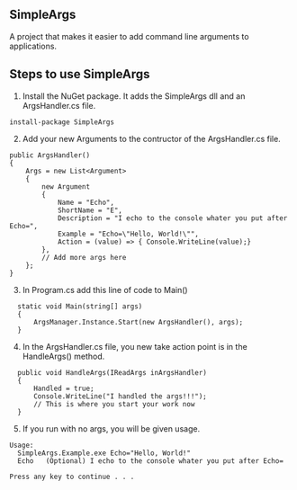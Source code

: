 ## SimpleArgs ##
A project that makes it easier to add command line arguments to applications.

## Steps to use SimpleArgs ##

1. Install the NuGet package. It adds the SimpleArgs dll and an ArgsHandler.cs file.
  ```
  install-package SimpleArgs
  ```
2. Add your new Arguments to the contructor of the ArgsHandler.cs file.
  ```
  public ArgsHandler()
  {
      Args = new List<Argument>
      {
          new Argument
          {
              Name = "Echo",
              ShortName = "E",
              Description = "I echo to the console whater you put after Echo=",
              Example = "Echo=\"Hello, World!\"",
              Action = (value) => { Console.WriteLine(value);}
          },
          // Add more args here
      };
  }
  ```
3. In Program.cs add this line of code to Main()
```
  static void Main(string[] args)
  {
      ArgsManager.Instance.Start(new ArgsHandler(), args);
  }
```
4. In the ArgsHandler.cs file, you new take action point is in the HandleArgs() method.
```
  public void HandleArgs(IReadArgs inArgsHandler)
  {
      Handled = true;
      Console.WriteLine("I handled the args!!!");
      // This is where you start your work now
  }
```
5. If you run with no args, you will be given usage.
```
Usage:
  SimpleArgs.Example.exe Echo="Hello, World!"
  Echo   (Optional) I echo to the console whater you put after Echo=

Press any key to continue . . .
```
